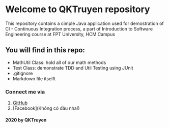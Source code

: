 # Welcome to QKTruyen repository
This repository contains a cimple Java application used for demostration of CI - 
Continuous Integration process, a part of Introduction to Software Engineering course 
at FPT University, HCM Campus

## You will find in this repo:
* MathUtil Class: hold all of our math methods
* Test Class: demonstrate TDD and Util Testing using JUnit
* .gitignore
* Markdown file itselft

### Connect me via
1. [GitHub](https://github.com/QKTruyen/MathUtil-1410.git)
2. [Facebook](Không có đâu nha!)

#### 2020 by QKTruyen